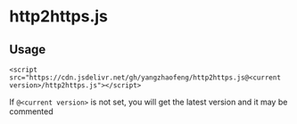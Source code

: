 # http2https.js

## Usage

`<script src="https://cdn.jsdelivr.net/gh/yangzhaofeng/http2https.js@<current version>/http2https.js"></script>`

If `@<current version>` is not set, you will get the latest version and it may be commented
